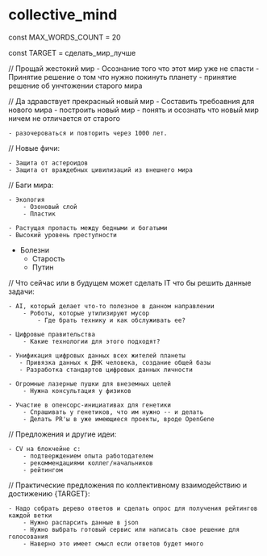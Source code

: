 # collective_mind


const MAX_WORDS_COUNT = 20

const TARGET = сделать_мир_лучше

// Прощай жестокий мир
	- Осознание того что этот мир уже не спасти
	- Принятие решение о том что нужно покинуть планету
	- принятие решение об унчтожении старого мира
	
// Да здравствует прекрасный новый мир
	- Составить требоавния для нового мира
	- построить новый мир
	- понять и осознать что новый мир ничем не отличается от старого

	- разочероваться и повторить через 1000 лет.



// Новые фичи:

	- Защита от астероидов
	- Защита от враждебных цивилизаций из внешнего мира

//
Баги мира:
	
	- Экология
		- Озоновый слой
		- Пластик

	- Растущая пропасть между бедными и богатыми
	- Высокий уровень преступности
  - Болезни
	- Старость
	- Путин

//
Что сейчас или в будущем может сделать IT что бы решить данные задачи:

	- AI, который делает что-то полезное в данном направлении
		- Роботы, которые утилизируют мусор
			- Где брать технику и как обслуживать ее?

	- Цифровые правительства
		- Какие технологии для этого подходят?
	
	- Унификация цифровых данных всех жителей планеты
	   - Привязка данных к ДНК человека, создание общей базы
	   - Разработка стандартов цифровых данных личности

	- Огромные лазерные пушки для внеземных целей
		- Нужна консультация у физиков
    
	- Участие в опенсорс-инициативах для генетики
		- Спрашивать у генетиков, что им нужно -- и делать
		- Делать PR'ы в уже имеющиеся проекты, вроде OpenGene

// Предложения и другие идеи:

	- CV на блокчейне с:
		- подтверждением опыта работодателем
		- рекоммендациями коллег/начальников
		- рейтингом

//
Практические предложения по коллективному взаимодействию и достижению {TARGET}:

	- Надо собрать дерево ответов и сделать опрос для получения рейтингов каждой ветки
		- Нужно распарсить данные в json 
		- Нужно выбрать готовый сервис или написать свое решение для голосования
		- Наверно это имеет смысл если ответов будет много
